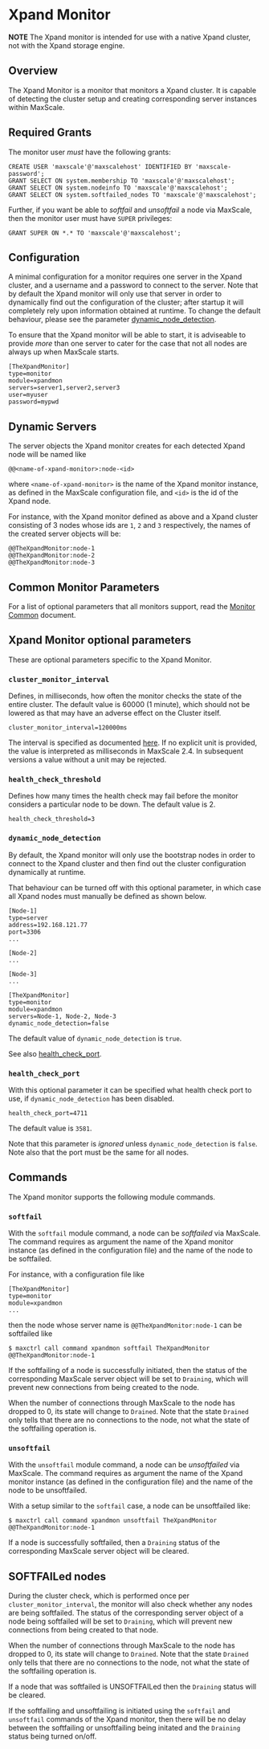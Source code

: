# Xpand Monitor

**NOTE** The Xpand monitor is intended for use with a native Xpand
cluster, not with the Xpand storage engine.

## Overview

The Xpand Monitor is a monitor that monitors a Xpand cluster. It is
capable of detecting the cluster setup and creating corresponding server
instances within MaxScale.

## Required Grants

The monitor user _must_ have the following grants:

```
CREATE USER 'maxscale'@'maxscalehost' IDENTIFIED BY 'maxscale-password';
GRANT SELECT ON system.membership TO 'maxscale'@'maxscalehost';
GRANT SELECT ON system.nodeinfo TO 'maxscale'@'maxscalehost';
GRANT SELECT ON system.softfailed_nodes TO 'maxscale'@'maxscalehost';
```

Further, if you want be able to _softfail_ and _unsoftfail_ a node via MaxScale,
then the monitor user must have `SUPER` privileges:

```
GRANT SUPER ON *.* TO 'maxscale'@'maxscalehost';
```

## Configuration

A minimal configuration for a monitor requires one server in the Xpand
cluster, and a username and a password to connect to the server. Note that
by default the Xpand monitor will only use that server in order to
dynamically find out the configuration of the cluster; after startup it
will completely rely upon information obtained at runtime. To change the
default behaviour, please see the parameter
[dynamic_node_detection](#dynamic_node_detection).

To ensure that the Xpand monitor will be able to start, it is adviseable
to provide _more_ than one server to cater for the case that not all nodes
are always up when MaxScale starts.

```
[TheXpandMonitor]
type=monitor
module=xpandmon
servers=server1,server2,server3
user=myuser
password=mypwd

```

## Dynamic Servers

The server objects the Xpand monitor creates for each detected
Xpand node will be named like
```
@@<name-of-xpand-monitor>:node-<id>
```
where `<name-of-xpand-monitor>` is the name of the Xpand monitor
instance, as defined in the MaxScale configuration file, and `<id>` is the
id of the Xpand node.

For instance, with the Xpand monitor defined as above and a Xpand
cluster consisting of 3 nodes whose ids are `1`, `2` and `3` respectively,
the names of the created server objects will be:
```
@@TheXpandMonitor:node-1
@@TheXpandMonitor:node-2
@@TheXpandMonitor:node-3
```

## Common Monitor Parameters

For a list of optional parameters that all monitors support, read the
[Monitor Common](Monitor-Common.md) document.

## Xpand Monitor optional parameters

These are optional parameters specific to the Xpand Monitor.

### `cluster_monitor_interval`

Defines, in milliseconds, how often the monitor checks the state of the
entire cluster. The default value is 60000 (1 minute), which should not
be lowered as that may have an adverse effect on the Cluster itself.

```
cluster_monitor_interval=120000ms
```
The interval is specified as documented
[here](../Getting-Started/Configuration-Guide.md#durations). If no explicit unit
is provided, the value is interpreted as milliseconds in MaxScale 2.4. In subsequent
versions a value without a unit may be rejected.

### `health_check_threshold`

Defines how many times the health check may fail before the monitor
considers a particular node to be down. The default value is 2.

```
health_check_threshold=3
```

### `dynamic_node_detection`

By default, the Xpand monitor will only use the bootstrap nodes
in order to connect to the Xpand cluster and then find out the
cluster configuration dynamically at runtime.

That behaviour can be turned off with this optional parameter, in
which case all Xpand nodes must manually be defined as shown below.

```
[Node-1]
type=server
address=192.168.121.77
port=3306
...

[Node-2]
...

[Node-3]
...

[TheXpandMonitor]
type=monitor
module=xpandmon
servers=Node-1, Node-2, Node-3
dynamic_node_detection=false
```

The default value of `dynamic_node_detection` is `true`.

See also [health_check_port](#health_check_port).

### `health_check_port`

With this optional parameter it can be specified what health check
port to use, if `dynamic_node_detection` has been disabled.

```
health_check_port=4711
```
The default value is `3581`.

Note that this parameter is _ignored_ unless `dynamic_node_detection`
is `false`. Note also that the port must be the same for all nodes.

## Commands

The Xpand monitor supports the following module commands.

### `softfail`

With the `softfail` module command, a node can be _softfailed_ via
MaxScale. The command requires as argument the name of the Xpand
monitor instance (as defined in the configuration file) and the name
of the node to be softfailed.

For instance, with a configuration file like
```
[TheXpandMonitor]
type=monitor
module=xpandmon
...
```
then the node whose server name is `@@TheXpandMonitor:node-1` can
be softfailed like
```
$ maxctrl call command xpandmon softfail TheXpandMonitor @@TheXpandMonitor:node-1
```
If the softfailing of a node is successfully initiated, then the status
of the corresponding MaxScale server object will be set to `Draining`,
which will prevent new connections from being created to the node.

When the number of connections through MaxScale to the node has dropped
to 0, its state will change to `Drained`. Note that the state `Drained`
only tells that there are no connections to the node, not what the state
of the softfailing operation is.

### `unsoftfail`

With the `unsoftfail` module command, a node can be _unsoftfailed_ via
MaxScale. The command requires as argument the name of the Xpand
monitor instance (as defined in the configuration file) and the name
of the node to be unsoftfailed.

With a setup similar to the `softfail` case, a node can be unsoftfailed
like:
```
$ maxctrl call command xpandmon unsoftfail TheXpandMonitor @@TheXpandMonitor:node-1
```
If a node is successfully softfailed, then a `Draining` status of
the corresponding MaxScale server object will be cleared.

## SOFTFAILed nodes

During the cluster check, which is performed once per
`cluster_monitor_interval`, the monitor will also check whether any
nodes are being softfailed. The status of the corresponding server
object of a node being softfailed will be set to `Draining`,
which will prevent new connections from being created to that node.

When the number of connections through MaxScale to the node has dropped
to 0, its state will change to `Drained`. Note that the state `Drained`
only tells that there are no connections to the node, not what the state
of the softfailing operation is.

If a node that was softfailed is UNSOFTFAILed then the `Draining`
status will be cleared.

If the softfailing and unsoftfailing is initiated using the `softfail`
and `unsoftfail` commands of the Xpand monitor, then there will be
no delay between the softfailing or unsoftfailing being initated and the
`Draining` status being turned on/off.
